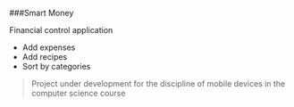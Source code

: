 ###Smart Money

Financial control application

* Add expenses
* Add recipes
* Sort by categories


> Project under development for the discipline of mobile devices in the computer science course
